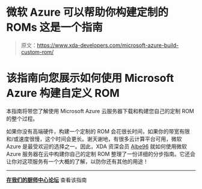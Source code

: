 # 微软 Azure 可以帮助你构建定制的 ROMs 这是一个指南

> 原文：<https://www.xda-developers.com/microsoft-azure-build-custom-rom/>

# 该指南向您展示如何使用 Microsoft Azure 构建自定义 ROM

本指南将带您了解使用 Microsoft Azure 云服务器下载和构建您自己的定制 ROM 的整个过程。

如果你没有高端硬件，构建一个定制的 ROM 会花很长时间，如果你的带宽有限和/或速度很慢，这个时间会更长。谢天谢地，有很多云计算平台可用，微软 Azure 是最受欢迎的选择之一。因此，XDA 资深会员 [Albe96](https://forum.xda-developers.com/member.php?u=7334959) 就如何使用微软 Azure 服务器在云中构建你自己的定制 ROM 整理了一份详细的分步指南。它还会让你对这项服务有一个大概的了解，以防你还有其他的用途！

* * *

[**在我们的厨师中心论坛**](https://forum.xda-developers.com/chef-central/android/guide-how-to-build-rom-microsoft-azure-t3648669) 查看该指南